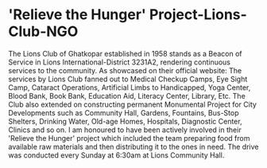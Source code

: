 # 'Relieve the Hunger' Project-Lions-Club-NGO
The Lions Club of Ghatkopar established in 1958 stands as a Beacon of Service in Lions International-District 3231A2, rendering continuous services to the community. As showcased on their official website: The services by Lions Club fanned out to Medical Checkup Camps, Eye Sight Camp, Cataract Operations, Artificial Limbs to Handicapped, Yoga Center, Blood Bank, Book Bank, Education Aid, Literacy Center, Library, Etc. The Club also extended on constructing permanent Monumental Project for City Developments such as Community Hall, Gardens, Fountains, Bus-Stop Shelters, Drinking Water, Old-age Homes, Hospitals, Diagnostic Center, Clinics and so on. 
I am honoured to have been actively involved in their 'Relieve the Hunger' project which included the team preparing food from available raw materials and then distributing it to the ones in need. The drive was conducted every Sunday at 6:30am at Lions Community Hall.
